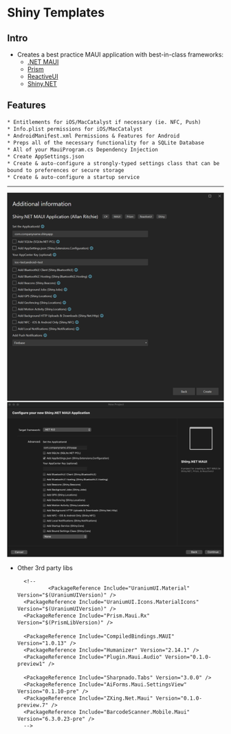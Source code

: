 # Shiny Templates

## Intro
* Creates a best practice MAUI application with best-in-class frameworks:
    * [.NET MAUI](https://learn.microsoft.com/en-us/dotnet/maui/what-is-maui)
	* [Prism](https://prismlibrary.com/)
	* [ReactiveUI](https://reactiveui.net/)
	* [Shiny.NET](https://shinylib.net)

## Features
	* Entitlements for iOS/MacCatalyst if necessary (ie. NFC, Push)
	* Info.plist permissions for iOS/MacCatalyst
	* AndroidManifest.xml Permissions & Features for Android
	* Preps all of the necessary functionality for a SQLite Database	
	* All of your MauiProgram.cs Dependency Injection
	* Create AppSettings.json
	* Create & auto-configure a strongly-typed settings class that can be bound to preferences or secure storage
	* Create & auto-configure a startup service


---
<img src="vs4win.png" />
<img src="vs4mac.png" />

* Other 3rd party libs

		<!--
				<PackageReference Include="UraniumUI.Material" Version="$(UraniumUIVersion)" />
		<PackageReference Include="UraniumUI.Icons.MaterialIcons" Version="$(UraniumUIVersion)" />
		<PackageReference Include="Prism.Maui.Rx" Version="$(PrismLibVersion)" />
		
		<PackageReference Include="CompiledBindings.MAUI" Version="1.0.13" />
		<PackageReference Include="Humanizer" Version="2.14.1" />
		<PackageReference Include="Plugin.Maui.Audio" Version="0.1.0-preview1" />
		
		<PackageReference Include="Sharpnado.Tabs" Version="3.0.0" />
		<PackageReference Include="AiForms.Maui.SettingsView" Version="0.1.10-pre" />
		<PackageReference Include="ZXing.Net.Maui" Version="0.1.0-preview.7" />
		<PackageReference Include="BarcodeScanner.Mobile.Maui" Version="6.3.0.23-pre" />
		-->


